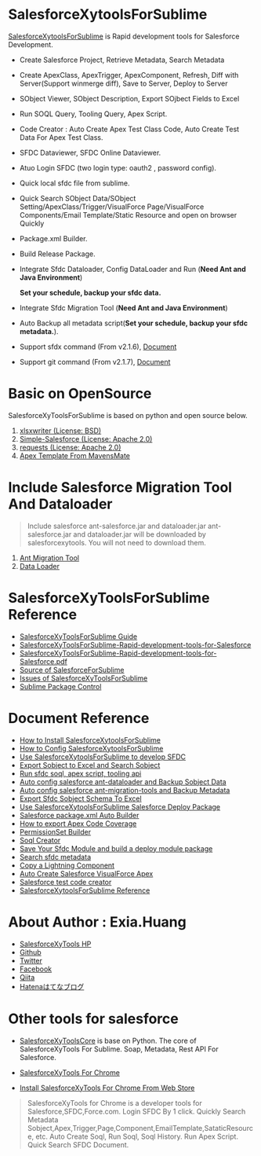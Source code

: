 # SalesforceXytoolsForSublime

[SalesforceXytoolsForSublime](http://salesforcexytools.com/categories/SalesforcexytoolsForSublime/) is Rapid development tools for Salesforce Development.

- Create Salesforce Project, Retrieve Metadata, Search Metadata

- Create ApexClass, ApexTrigger, ApexComponent, Refresh, Diff with Server(Support winmerge diff), Save to Server, Deploy to Server

- SObject Viewer, SObject Description, Export SOjbect Fields to Excel

- Run SOQL Query, Tooling Query, Apex Script.

- Code Creator : Auto Create Apex Test Class Code, Auto Create Test Data For Apex Test Class.

- SFDC Dataviewer, SFDC Online Dataviewer.

- Atuo Login SFDC (two login type: oauth2 , password config).

- Quick local sfdc file from sublime.

- Quick Search SObject Data/SObject Setting/ApexClass/Trigger/VisualForce Page/VisualForce Components/Email Template/Static Resource and open on browser Quickly

- Package.xml Builder.

- Build Release Package.

- Integrate Sfdc Dataloader, Config DataLoader and Run (**Need Ant and Java Environment**)

  **Set your schedule, backup your sfdc data.**

- Integrate Sfdc Migration Tool (**Need Ant and Java Environment**)

- Auto Backup all metadata script(**Set your schedule, backup your sfdc metadata.**).

- Support sfdx command (From v2.1.6), [Document](https://github.com/exiahuang/SalesforceXyTools/wiki/SalesforceXyTools-Support-SFDX-develop)

- Support git command (From v2.1.7), [Document](https://github.com/exiahuang/SalesforceXyTools/wiki/SalesforceXyTools-Support-Git)

# Basic on OpenSource

SalesforceXyToolsForSublime is based on python and open source below.

1. [xlsxwriter (License: BSD)](https://github.com/jmcnamara/XlsxWriter)
2. [Simple-Salesforce (License: Apache 2.0)](https://pypi.python.org/pypi/simple-salesforce/0.72.2)
3. [requests (License: Apache 2.0)](https://pypi.python.org/pypi/requests/2.12.3)
4. [Apex Template From MavensMate](https://github.com/joeferraro/MavensMate/tree/master/app/lib/templates/github)

# Include Salesforce Migration Tool And Dataloader
> Include salesforce ant-salesforce.jar and dataloader.jar
> ant-salesforce.jar and dataloader.jar will be downloaded by salesforcexytools.
> You will not need to download them.
1. [Ant Migration Tool](https://developer.salesforce.com/docs/atlas.en-us.216.0.daas.meta/daas/meta_development.htm)
2. [Data Loader](https://developer.salesforce.com/docs/atlas.en-us.216.0.dataLoader.meta/dataLoader/data_loader.htm)

# SalesforceXyToolsForSublime Reference

* [SalesforceXyToolsForSublime Guide](http://salesforcexytools.com/categories/SalesforcexytoolsForSublime/)
* [SalesforceXyToolsForSublime-Rapid-development-tools-for-Salesforce](http://salesforcexytools.com/Salesforce/SalesforceXyTools-For-Sublime.html)
* [SalesforceXyToolsForSublime-Rapid-development-tools-for-Salesforce.pdf](http://salesforcexytools.com/pdf/SalesforceXyToolsForSublime-Rapid-development-tools-for-Salesforce.pdf)
* [Source of SalesforceForSublime](https://github.com/exiahuang/SalesforceXyTools)
* [Issues of SalesforceXyToolsForSublime](https://github.com/exiahuang/SalesforceXyTools/issues)
* [Sublime Package Control](https://packagecontrol.io/packages/SalesforceXyTools)



# Document Reference
- [How to Install SalesforceXytoolsForSublime](http://salesforcexytools.com/SalesforcexytoolsForSublime/SalesforceXytoolsForSublime-001-Install.html)
- [How to Config SalesforceXytoolsForSublime](http://salesforcexytools.com/SalesforcexytoolsForSublime/SalesforceXytoolsForSublime-002-Config.html)
- [Use SalesforceXytoolsForSublime to develop SFDC](http://salesforcexytools.com/SalesforcexytoolsForSublime/SalesforceXytoolsForSublime-003-SFDC-Develop.html)
- [Export Sobject to Excel and Search Sobject](http://salesforcexytools.com/SalesforcexytoolsForSublime/SalesforceXytoolsForSublime-004-Sobject.html)
- [Run sfdc soql, apex script, tooling api](http://salesforcexytools.com/SalesforcexytoolsForSublime/SalesforceXytoolsForSublime-005-RunScript.html)
- [Auto config salesforce ant-dataloader and Backup Sobject Data](http://salesforcexytools.com/SalesforcexytoolsForSublime/SalesforceXytoolsForSublime-006-Dataloader.html)
- [Auto config salesforce ant-migration-tools and Backup Metadata](http://salesforcexytools.com/SalesforcexytoolsForSublime/SalesforceXytoolsForSublime-007-Migration-Tool.html)
- [Export Sfdc Sobject Schema To Excel](http://salesforcexytools.com/SalesforcexytoolsForSublime/SalesforceXytoolsForSublime-008-Export-Sobject-Schema-To-Excel.html)
- [Use SalesforceXytoolsForSublime Salesforce Deploy Package](http://salesforcexytools.com/SalesforcexytoolsForSublime/SalesforceXytoolsForSublime-009-DeployPackage-Builder.html)
- [Salesforce package.xml Auto Builder](http://salesforcexytools.com/SalesforcexytoolsForSublime/SalesforceXytoolsForSublime-010-Packagexml-Builder.html)
- [How to export Apex Code Coverage](http://salesforcexytools.com/SalesforcexytoolsForSublime/SalesforceXytoolsForSublime-011-Apex-Coverage.html)
- [PermissionSet Builder](http://salesforcexytools.com/SalesforcexytoolsForSublime/SalesforceXytoolsForSublime-012-PermissionSet-Builder.html)
- [Soql Creator](http://salesforcexytools.com/SalesforcexytoolsForSublime/SalesforceXytoolsForSublime-013-Create-Soql.html)
- [Save Your Sfdc Module and build a deploy module package](http://salesforcexytools.com/SalesforcexytoolsForSublime/SalesforceXytoolsForSublime-014-Build-Deploy-Module.html)
- [Search sfdc metadata](http://salesforcexytools.com/SalesforcexytoolsForSublime/SalesforceXytoolsForSublime-015-Search-SFDC-Metadata.html)
- [Copy a Lightning Component](http://salesforcexytools.com/SalesforcexytoolsForSublime/SalesforceXytoolsForSublime-016-Copy-Lightning-component.html)
- [Auto Create Salesforce VisualForce Apex](http://salesforcexytools.com/SalesforcexytoolsForSublime/SalesforceXytoolsForSublime-101-ApexCode-Creater.html)
- [Salesforce test code creator](http://salesforcexytools.com/SalesforcexytoolsForSublime/SalesforceXytoolsForSublime-102-TestClass-Creater.html)
- [SalesforceXytoolsForSublime Reference](http://salesforcexytools.com/SalesforcexytoolsForSublime/SalesforceXytoolsForSublime-901-Reference.html)



# About Author : Exia.Huang

* [SalesforceXyTools HP](http://salesforcexytools.com)
* [Github](https://github.com/exiahuang)
* [Twitter](https://twitter.com/ExiaSfdc)
* [Facebook](https://www.facebook.com/profile.php?id=100015890262852)
* [Qiita](https://qiita.com/exiasfdc)
* [Hatenaはてなブログ](https://exiasfdc.hatenablog.com/)


# Other tools for salesforce
* [SalesforceXyToolsCore](https://github.com/exiahuang/SalesforceXyToolsCore) is base on Python. 
The core of SalesforceXyTools For Sublime. Soap, Metadata, Rest API For Salesforce.

* [SalesforceXyTools For Chrome](http://salesforcexytools.com/Salesforce/SalesforceXyTools-For-Chrome.html)

* [Install SalesforceXyTools For Chrome From Web Store](https://chrome.google.com/webstore/detail/salesforcexytools/ehklfkbacogbanjgekccnbfdgjechlmf)

> SalesforceXyTools for Chrome is a developer tools for Salesforce,SFDC,Force.com. Login SFDC By 1 click. Quickly Search Metadata Sobject,Apex,Trigger,Page,Component,EmailTemplate,SataticResource, etc. Auto Create Soql, Run Soql, Soql History. Run Apex Script. Quick Search SFDC Document.
